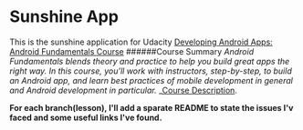 # Sunshine App
This is the sunshine application for Udacity [Developing Android Apps: Android Fundamentals Course](https://www.udacity.com/course/developing-android-apps--ud853)
######Course Summary
_Android Fundamentals blends theory and practice to help you build great apps the right way. In this course, you'll work with instructors, step-by-step, to build an Android app, and learn best practices of mobile development in general and Android development in particular._  _[Course Description](https://www.udacity.com/course/developing-android-apps--ud853ar).

__For each branch(lesson), I'll add a sparate README to state the issues I'v faced and some useful links I've found.__